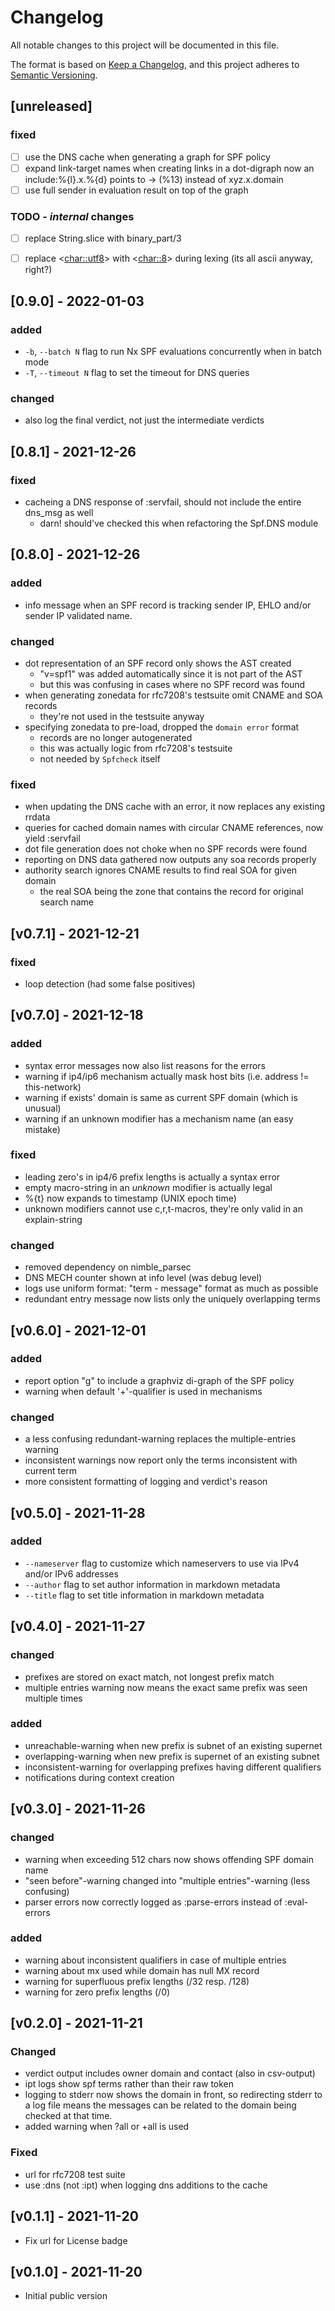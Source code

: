 # Changelog

All notable changes to this project will be documented in this file.

The format is based on [Keep a Changelog](https://keepachangelog.com/en/1.0.0/),
and this project adheres to [Semantic Versioning](https://semver.org/spec/v2.0.0.html).

## [unreleased]

### fixed

- [ ] use the DNS cache when generating a graph for SPF policy
- [ ] expand link-target names when creating links in a dot-digraph
      now an include:%{l}.x.%{d} points to -> (%13) instead of xyz.x.domain
- [ ] use full sender in evaluation result on top of the graph

### TODO - *internal* changes

- [ ] replace String.slice with binary_part/3
- [ ] replace <<char::utf8>> with <<char::8>> during lexing (its all ascii anyway, right?)


## [0.9.0] - 2022-01-03

### added

- `-b`, `--batch N` flag to run Nx SPF evaluations concurrently when in batch mode
- `-T`, `--timeout N` flag to set the timeout for DNS queries

### changed

- also log the final verdict, not just the intermediate verdicts


## [0.8.1] - 2021-12-26

### fixed

- cacheing a DNS response of :servfail, should not include the entire dns_msg as well
    - darn! should've checked this when refactoring the Spf.DNS module


## [0.8.0] - 2021-12-26

### added

- info message when an SPF record is tracking sender IP, EHLO and/or sender IP
  validated name.

### changed

- dot representation of an SPF record only shows the AST created
    - "v=spf1" was added automatically since it is not part of the AST
    - but this was confusing in cases where no SPF record was found
- when generating zonedata for rfc7208's testsuite omit CNAME and SOA records
    - they're not used in the testsuite anyway
- specifying zonedata to pre-load, dropped the `domain error` format
    - records are no longer autogenerated
    - this was actually logic from rfc7208's testsuite
    - not needed by `Spfcheck` itself

### fixed

- when updating the DNS cache with an error, it now replaces any existing rrdata
- queries for cached domain names with circular CNAME references, now yield :servfail
- dot file generation does not choke when no SPF records were found
- reporting on DNS data gathered now outputs any soa records properly
- authority search ignores CNAME results to find real SOA for given domain
    - the real SOA being the zone that contains the record for original search name


## [v0.7.1] - 2021-12-21

### fixed

- loop detection (had some false positives)


## [v0.7.0] - 2021-12-18

### added

- syntax error messages now also list reasons for the errors
- warning if ip4/ip6 mechanism actually mask host bits (i.e. address != this-network)
- warning if exists' domain is same as current SPF domain (which is unusual)
- warning if an unknown modifier has a mechanism name (an easy mistake)

### fixed

- leading zero's in ip4/6 prefix lengths is actually a syntax error
- empty macro-string in an *unknown* modifier is actually legal
- %{t} now expands to timestamp (UNIX epoch time)
- unknown modifiers cannot use c,r,t-macros, they're only valid in an explain-string

### changed

- removed dependency on nimble_parsec
- DNS MECH counter shown at info level (was debug level)
- logs use uniform format: "term - message" format as much as possible
- redundant entry message now lists only the uniquely overlapping terms


## [v0.6.0] - 2021-12-01

### added

- report option "g" to include a graphviz di-graph of the SPF policy
- warning when default '+'-qualifier is used in mechanisms

### changed

- a less confusing redundant-warning replaces the multiple-entries warning
- inconsistent warnings now report only the terms inconsistent with current term
- more consistent formatting of logging and verdict's reason


## [v0.5.0] - 2021-11-28

### added

- `--nameserver` flag to customize which nameservers to use via IPv4 and/or IPv6 addresses
- `--author` flag to set author information in markdown metadata
- `--title` flag to set title information in markdown metadata


## [v0.4.0] - 2021-11-27

### changed

- prefixes are stored on exact match, not longest prefix match
- multiple entries warning now means the exact same prefix was seen multiple times

### added

- unreachable-warning when new prefix is subnet of an existing supernet
- overlapping-warning when new prefix is supernet of an existing subnet
- inconsistent-warning for overlapping prefixes having different qualifiers
- notifications during context creation


## [v0.3.0] - 2021-11-26

### changed

- warning when exceeding 512 chars now shows offending SPF domain name
- "seen before"-warning changed into "multiple entries"-warning (less confusing)
- parser errors now correctly logged as :parse-errors instead of :eval-errors

### added

- warning about inconsistent qualifiers in case of multiple entries
- warning about mx used while domain has null MX record
- warning for superfluous prefix lengths (/32 resp. /128)
- warning for zero prefix lengths (/0)


## [v0.2.0] - 2021-11-21

### Changed

- verdict output includes owner domain and contact (also in csv-output)
- ipt logs show spf terms rather than their raw token
- logging to stderr now shows the domain in front, so redirecting stderr to a
  log file means the messages can be related to the domain being checked at
  that time.
- added warning when ?all or +all is used

### Fixed

- url for rfc7208 test suite
- use :dns (not :ipt) when logging dns additions to the cache


## [v0.1.1] - 2021-11-20

- Fix url for License badge

## [v0.1.0] - 2021-11-20

- Initial public version
